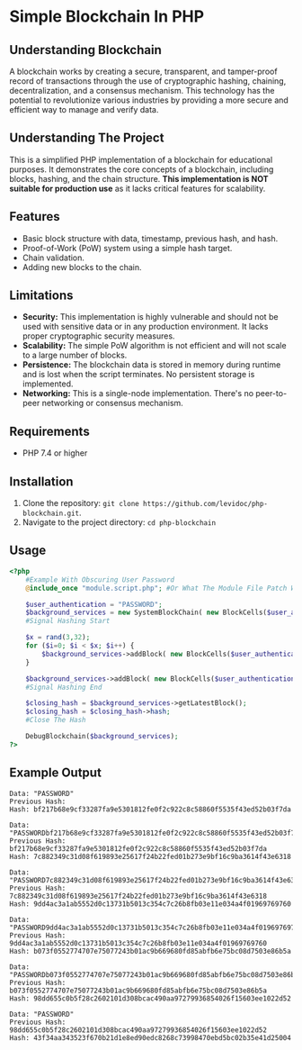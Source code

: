# Simple Blockchain In PHP 

## Understanding Blockchain

A blockchain works by creating a secure, transparent, and tamper-proof record of transactions through the use of cryptographic hashing, chaining, decentralization, and a consensus mechanism. This technology has the potential to revolutionize various industries by providing a more secure and efficient way to manage and verify data.
## Understanding The Project 

This is a simplified PHP implementation of a blockchain for educational purposes.  It demonstrates the core concepts of a blockchain, including blocks, hashing, and the chain structure.  **This implementation is NOT suitable for production use** as it lacks critical features for scalability.

## Features

* Basic block structure with data, timestamp, previous hash, and hash.
* Proof-of-Work (PoW) system using a simple hash target.
* Chain validation.
* Adding new blocks to the chain.

## Limitations

* **Security:**  This implementation is highly vulnerable and should not be used with sensitive data or in any production environment. It lacks proper cryptographic security measures.
* **Scalability:**  The simple PoW algorithm is not efficient and will not scale to a large number of blocks.
* **Persistence:**  The blockchain data is stored in memory during runtime and is lost when the script terminates.  No persistent storage is implemented.
* **Networking:**  This is a single-node implementation.  There's no peer-to-peer networking or consensus mechanism.

## Requirements

* PHP 7.4 or higher

## Installation

1. Clone the repository: `git clone https://github.com/levidoc/php-blockchain.git`.
2. Navigate to the project directory: `cd php-blockchain`

## Usage

```php
<?php
    #Example With Obscuring User Password 
    @include_once "module.script.php"; #Or What The Module File Patch Would Be Located 

    $user_authentication = "PASSWORD";
    $background_services = new SystemBlockChain( new BlockCells($user_authentication));
    #Signal Hashing Start 

    $x = rand(3,32);
    for ($i=0; $i < $x; $i++) { 
        $background_services->addBlock( new BlockCells($user_authentication.$background_services->chain[count($background_services->chain) - 1]->hash)); 
    }

    $background_services->addBlock( new BlockCells($user_authentication)); 
    #Signal Hashing End

    $closing_hash = $background_services->getLatestBlock();
    $closing_hash = $closing_hash->hash;  
    #Close The Hash 

    DebugBlockchain($background_services);
?>
```
## Example Output
```
Data: "PASSWORD"
Previous Hash: 
Hash: bf217b68e9cf33287fa9e5301812fe0f2c922c8c58860f5535f43ed52b03f7da

Data: "PASSWORDbf217b68e9cf33287fa9e5301812fe0f2c922c8c58860f5535f43ed52b03f7da"
Previous Hash: bf217b68e9cf33287fa9e5301812fe0f2c922c8c58860f5535f43ed52b03f7da
Hash: 7c882349c31d08f619893e25617f24b22fed01b273e9bf16c9ba3614f43e6318

Data: "PASSWORD7c882349c31d08f619893e25617f24b22fed01b273e9bf16c9ba3614f43e6318"
Previous Hash: 7c882349c31d08f619893e25617f24b22fed01b273e9bf16c9ba3614f43e6318
Hash: 9dd4ac3a1ab5552d0c13731b5013c354c7c26b8fb03e11e034a4f01969769760

Data: "PASSWORD9dd4ac3a1ab5552d0c13731b5013c354c7c26b8fb03e11e034a4f01969769760"
Previous Hash: 9dd4ac3a1ab5552d0c13731b5013c354c7c26b8fb03e11e034a4f01969769760
Hash: b073f0552774707e75077243b01ac9b669680fd85abfb6e75bc08d7503e86b5a

Data: "PASSWORDb073f0552774707e75077243b01ac9b669680fd85abfb6e75bc08d7503e86b5a"
Previous Hash: b073f0552774707e75077243b01ac9b669680fd85abfb6e75bc08d7503e86b5a
Hash: 98dd655c0b5f28c2602101d308bcac490aa97279936854026f15603ee1022d52

Data: "PASSWORD"
Previous Hash: 98dd655c0b5f28c2602101d308bcac490aa97279936854026f15603ee1022d52
Hash: 43f34aa343523f670b21d1e8ed90edc8268c73998470ebd5bc02b35e41d25004

```
